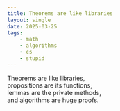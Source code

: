 ```yaml
---
title: Theorems are like libraries
layout: single
date: 2025-03-25
tags:
    - math
    - algorithms
    - cs
    - stupid
---
```


Theorems are like libraries,\
propositions are its functions,\
lemmas are the private methods,\
and algorithms are huge proofs.